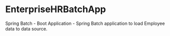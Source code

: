 # EnterpriseHRBatchApp
Spring Batch - Boot Application  - Spring Batch application to load Employee data to data source.
